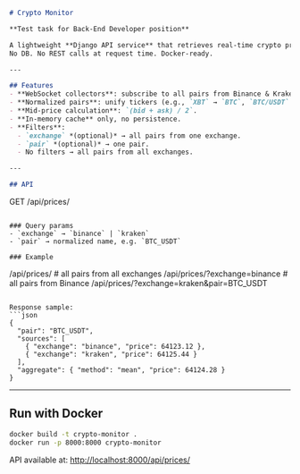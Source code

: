 ```markdown
# Crypto Monitor

**Test task for Back-End Developer position**

A lightweight **Django API service** that retrieves real-time crypto prices from multiple exchanges (**Binance, Kraken**) via **WebSockets**.  
No DB. No REST calls at request time. Docker-ready.

---

## Features
- **WebSocket collectors**: subscribe to all pairs from Binance & Kraken.  
- **Normalized pairs**: unify tickers (e.g., `XBT` → `BTC`, `BTC/USDT` → `BTC_USDT`).  
- **Mid-price calculation**: `(bid + ask) / 2`.  
- **In-memory cache** only, no persistence.  
- **Filters**:
  - `exchange` *(optional)* → all pairs from one exchange.
  - `pair` *(optional)* → one pair.
  - No filters → all pairs from all exchanges.

---

## API
```

GET /api/prices/

```

### Query params
- `exchange` → `binance` | `kraken`  
- `pair` → normalized name, e.g. `BTC_USDT`

### Example
```

/api/prices/                     # all pairs from all exchanges
/api/prices/?exchange=binance    # all pairs from Binance
/api/prices/?exchange=kraken\&pair=BTC\_USDT

````

Response sample:
```json
{
  "pair": "BTC_USDT",
  "sources": [
    { "exchange": "binance", "price": 64123.12 },
    { "exchange": "kraken", "price": 64125.44 }
  ],
  "aggregate": { "method": "mean", "price": 64124.28 }
}
````

---

## Run with Docker

```bash
docker build -t crypto-monitor .
docker run -p 8000:8000 crypto-monitor
```

API available at: [http://localhost:8000/api/prices/](http://localhost:8000/api/prices/)

```
```
